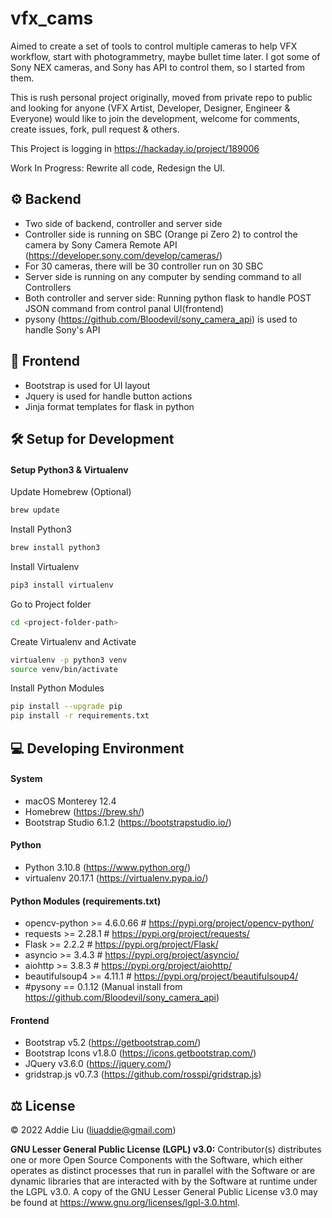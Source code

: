 # vfx_cams
Aimed to create a set of tools to control multiple cameras to help VFX workflow, start with photogrammetry, maybe bullet time later. I got some of Sony NEX cameras, and Sony has API to control them, so I started from them.

This is rush personal project originally, moved from private repo to public and looking for anyone (VFX Artist, Developer, Designer, Engineer & Everyone) would like to join the development, welcome for comments, create issues, fork, pull request & others.

This Project is logging in https://hackaday.io/project/189006

Work In Progress: Rewrite all code, Redesign the UI.

## ⚙️ Backend
- Two side of backend, controller and server side
- Controller side is running on SBC (Orange pi Zero 2) to control the camera by Sony Camera Remote API (https://developer.sony.com/develop/cameras/)
- For 30 cameras, there will be 30 controller run on 30 SBC
- Server side is running on any computer by sending command to all Controllers
- Both controller and server side: Running python flask to handle POST JSON command from control panal UI(frontend)
- pysony (https://github.com/Bloodevil/sony_camera_api) is used to handle Sony's API

## 🎨 Frontend
- Bootstrap is used for UI layout
- Jquery is used for handle button actions
- Jinja format templates for flask in python

## 🛠 Setup for Development

#### Setup Python3 & Virtualenv
Update Homebrew (Optional)
```bash
brew update
```

Install Python3
```bash
brew install python3
```

Install Virtualenv
```bash
pip3 install virtualenv
```

Go to Project folder
```bash
cd <project-folder-path>
```

Create Virtualenv and Activate
```bash
virtualenv -p python3 venv
source venv/bin/activate
```

Install Python Modules
```bash
pip install --upgrade pip
pip install -r requirements.txt
```

## 💻 Developing Environment
#### System
- macOS Monterey 12.4
- Homebrew (https://brew.sh/)
- Bootstrap Studio 6.1.2 (https://bootstrapstudio.io/)

#### Python
- Python 3.10.8 (https://www.python.org/)
- virtualenv 20.17.1 (https://virtualenv.pypa.io/)

#### Python Modules (requirements.txt)
- opencv-python >= 4.6.0.66 # https://pypi.org/project/opencv-python/
- requests >= 2.28.1 # https://pypi.org/project/requests/
- Flask >= 2.2.2 # https://pypi.org/project/Flask/
- asyncio >= 3.4.3 # https://pypi.org/project/asyncio/
- aiohttp >= 3.8.3 # https://pypi.org/project/aiohttp/
- beautifulsoup4 >= 4.11.1 # https://pypi.org/project/beautifulsoup4/
- #pysony == 0.1.12 (Manual install from https://github.com/Bloodevil/sony_camera_api)

#### Frontend
- Bootstrap v5.2 (https://getbootstrap.com/)
- Bootstrap Icons v1.8.0 (https://icons.getbootstrap.com/)
- JQuery v3.6.0 (https://jquery.com/)
- gridstrap.js v0.7.3 (https://github.com/rosspi/gridstrap.js)

## ⚖️ License
© 2022 Addie Liu (liuaddie@gmail.com)

**GNU Lesser General Public License (LGPL) v3.0:** Contributor(s) distributes one or more Open Source Components with the Software, which either operates as distinct processes that run in parallel with the Software or are dynamic libraries that are interacted with by the Software at runtime under the LGPL v3.0. A copy of the GNU Lesser General Public License v3.0 may be found at https://www.gnu.org/licenses/lgpl-3.0.html.
